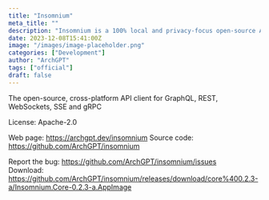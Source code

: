 ```yaml
---
title: "Insomnium"
meta_title: ""
description: "Insomnium is a 100% local and privacy-focus open-source API client for testing GraphQL, REST, WebSockets, Server-sent events and gRPC in development/production"
date: 2023-12-08T15:41:00Z
image: "/images/image-placeholder.png"
categories: ["Development"]
author: "ArchGPT"
tags: ["official"]
draft: false
---
```


The open-source, cross-platform API client for GraphQL, REST, WebSockets, SSE and gRPC

License: Apache-2.0

Web page: https://archgpt.dev/insomnium
Source code: https://github.com/ArchGPT/insomnium

Report the bug: https://github.com/ArchGPT/insomnium/issues  
Download: https://github.com/ArchGPT/insomnium/releases/download/core%400.2.3-a/Insomnium.Core-0.2.3-a.AppImage
